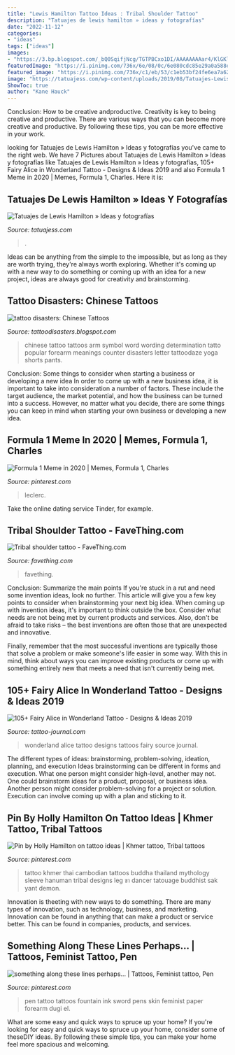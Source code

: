 ```yaml
---
title: "Lewis Hamilton Tattoo Ideas : Tribal Shoulder Tattoo"
description: "Tatuajes de lewis hamilton » ideas y fotografías"
date: "2022-11-12"
categories:
- "ideas"
tags: ["ideas"]
images:
- "https://3.bp.blogspot.com/_bQ0SqifjNcg/TGTPBCxo1DI/AAAAAAAAar4/KlGKl_0YZyk/s1600/chinese-tattoo-11.jpg"
featuredImage: "https://i.pinimg.com/736x/6e/08/0c/6e080cdc85e29a0a588edacc090a21d5.jpg"
featured_image: "https://i.pinimg.com/736x/c1/eb/53/c1eb53bf24fe6ea7a6204c61db1861aa.jpg"
image: "https://tatuajess.com/wp-content/uploads/2019/08/Tatuajes-Lewis-espalda-817x1024.jpg"
ShowToc: true
author: "Kane Hauck"
---
```



Conclusion: How to be creative andproductive.
Creativity is key to being creative and productive. There are various ways that you can become more creative and productive. By following these tips, you can be more effective in your work.

	

		
looking for Tatuajes de Lewis Hamilton » Ideas y fotografías you've came to the right web. We have 7 Pictures about Tatuajes de Lewis Hamilton » Ideas y fotografías like Tatuajes de Lewis Hamilton » Ideas y fotografías, 105+ Fairy Alice in Wonderland Tattoo - Designs &amp; Ideas 2019 and also Formula 1 Meme in 2020 | Memes, Formula 1, Charles. Here it is:
		
    
## Tatuajes De Lewis Hamilton » Ideas Y Fotografías

<img loading=lazy src="https://tatuajess.com/wp-content/uploads/2019/08/Tatuajes-Lewis-espalda-817x1024.jpg" onerror="this.onerror=null;this.src='https://tse4.mm.bing.net/th?id=OIP.PAdML2PULCut6KL0_N7A5wHaJS&amp;pid=15.1';" alt="Tatuajes de Lewis Hamilton » Ideas y fotografías">

_Source: tatuajess.com_

>. 

	

Ideas can be anything from the simple to the impossible, but as long as they are worth trying, they're always worth exploring. Whether it's coming up with a new way to do something or coming up with an idea for a new project, ideas are always good for creativity and brainstorming.

    
## Tattoo Disasters: Chinese Tattoos

<img loading=lazy src="https://3.bp.blogspot.com/_bQ0SqifjNcg/TGTPBCxo1DI/AAAAAAAAar4/KlGKl_0YZyk/s1600/chinese-tattoo-11.jpg" onerror="this.onerror=null;this.src='https://tse4.mm.bing.net/th?id=OIP.E6zBS_q-T8kM0Y3UcrMnmgHaHa&amp;pid=15.1';" alt="tattoo disasters: Chinese Tattoos">

_Source: tattoodisasters.blogspot.com_

>chinese tattoo tattoos arm symbol word wording determination tatto popular forearm meanings counter disasters letter tattoodaze yoga shorts pants. 

	

Conclusion: Some things to consider when starting a business or developing a new idea
In order to come up with a new business idea, it is important to take into consideration a number of factors. These include the target audience, the market potential, and how the business can be turned into a success. However, no matter what you decide, there are some things you can keep in mind when starting your own business or developing a new idea.

    
## Formula 1 Meme In 2020 | Memes, Formula 1, Charles

<img loading=lazy src="https://i.pinimg.com/736x/6e/08/0c/6e080cdc85e29a0a588edacc090a21d5.jpg" onerror="this.onerror=null;this.src='https://tse3.mm.bing.net/th?id=OIP.STq6MBaO-nyD2QiRz1n0ZgHaM0&amp;pid=15.1';" alt="Formula 1 Meme in 2020 | Memes, Formula 1, Charles">

_Source: pinterest.com_

>leclerc. 

	

Take the online dating service Tinder, for example.

    
## Tribal Shoulder Tattoo - FaveThing.com

<img loading=lazy src="https://www.favething.com/uploads/images/main-fave-images/tribal_shoulder_tattoo-1.jpg" onerror="this.onerror=null;this.src='https://tse3.mm.bing.net/th?id=OIP.mGcnpOQouIt9OZW9OLGYFgHaNK&amp;pid=15.1';" alt="Tribal shoulder tattoo - FaveThing.com">

_Source: favething.com_

>favething. 

	

Conclusion: Summarize the main points
If you're stuck in a rut and need some invention ideas, look no further. This article will give you a few key points to consider when brainstorming your next big idea.
When coming up with invention ideas, it's important to think outside the box. Consider what needs are not being met by current products and services. Also, don't be afraid to take risks – the best inventions are often those that are unexpected and innovative.

Finally, remember that the most successful inventions are typically those that solve a problem or make someone's life easier in some way. With this in mind, think about ways you can improve existing products or come up with something entirely new that meets a need that isn't currently being met.

    
## 105+ Fairy Alice In Wonderland Tattoo - Designs &amp; Ideas 2019

<img loading=lazy src="https://tattoo-journal.com/wp-content/uploads/2015/08/Alice-in-Wonderland-Tattoo_-48.jpg" onerror="this.onerror=null;this.src='https://tse1.mm.bing.net/th?id=OIP.h3hg971zhCwZqOI2W1C_NgHaHa&amp;pid=15.1';" alt="105+ Fairy Alice in Wonderland Tattoo - Designs &amp; Ideas 2019">

_Source: tattoo-journal.com_

>wonderland alice tattoo designs tattoos fairy source journal. 

	

The different types of ideas: brainstorming, problem-solving, ideation, planning, and execution
Ideas brainstorming can be different in forms and execution. What one person might consider high-level, another may not. One could brainstorm ideas for a product, proposal, or business idea. Another person might consider problem-solving for a project or solution. Execution can involve coming up with a plan and sticking to it.

    
## Pin By Holly Hamilton On Tattoo Ideas | Khmer Tattoo, Tribal Tattoos

<img loading=lazy src="https://i.pinimg.com/736x/c1/eb/53/c1eb53bf24fe6ea7a6204c61db1861aa.jpg" onerror="this.onerror=null;this.src='https://tse3.mm.bing.net/th?id=OIP.P0m6eKV5E_bg1dw0zKXt1AHaNL&amp;pid=15.1';" alt="Pin by Holly Hamilton on tattoo ideas | Khmer tattoo, Tribal tattoos">

_Source: pinterest.com_

>tattoo khmer thai cambodian tattoos buddha thailand mythology sleeve hanuman tribal designs leg ขา dancer tatouage buddhist sak yant demon. 

	

Innovation is theeting with new ways to do something. There are many types of innovation, such as technology, business, and marketing. Innovation can be found in anything that can make a product or service better. This can be found in companies, products, and services.

    
## Something Along These Lines Perhaps... | Tattoos, Feminist Tattoo, Pen

<img loading=lazy src="https://i.pinimg.com/736x/94/bf/56/94bf56f0b4587beb7b225c73eceddada--pen-tattoo-sword-tattoo.jpg" onerror="this.onerror=null;this.src='https://tse2.mm.bing.net/th?id=OIP.rRKwTpkHH0XjfsTQ7vGxmQHaLH&amp;pid=15.1';" alt="something along these lines perhaps... | Tattoos, Feminist tattoo, Pen">

_Source: pinterest.com_

>pen tattoo tattoos fountain ink sword pens skin feminist paper forearm dugi el. 

	

What are some easy and quick ways to spruce up your home?
If you're looking for easy and quick ways to spruce up your home, consider some of theseDIY ideas. By following these simple tips, you can make your home feel more spacious and welcoming.

